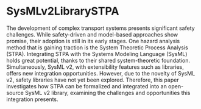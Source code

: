 # SysMLv2LibrarySTPA

The development of complex transport systems presents significant safety challenges. While safety-driven and model-based approaches show promise, their adoption is still in its early stages. One hazard analysis method that is gaining traction is the System Theoretic Process Analysis (STPA). Integrating STPA with the Systems Modeling Language (SysML) holds great potential, thanks to their shared system-theoretic foundation. Simultaneously, SysML v2, with extensibility features such as libraries, offers new integration opportunities. However, due to the novelty of SysML v2, safety libraries have not yet been explored. Therefore, this paper investigates how STPA can be formalized and integrated into an open-source SysML v2 library, examining the challenges and opportunities this integration presents.
